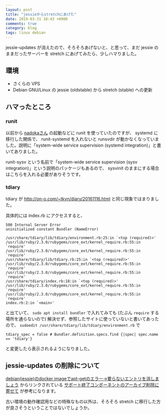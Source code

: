 ```yaml
---
layout: post
title: "jessieからstretchにあげた"
date: 2019-03-31 10:43 +0900
comments: true
category: blog
tags: linux debian
---
```

jessie-updates が消えたので、そろそろあげないと、と思って、まだ jessie のままだったサーバーを stretch にあげてみたら、少しハマりました。

<!--more-->

## 環境

- さくらの VPS
- Debian GNU/Linux の jessie (oldstable) から stretch (stable) への更新

## ハマったところ

### runit

以前から [nadokaさん](https://github.com/nadoka/nadoka) の起動などに runit を使っていたのですが、 systemd に移行した関係で、 runit-systemd を入れないと runsvdir が動かなくなっていました。説明に「system-wide service supervision (systemd integration)」と書いてありました。

runit-sysv という名前で「system-wide service supervision (sysv integration)」という説明のパッケージもあるので、 sysvinit のままにする場合はこちらを入れる必要がありそうです。

### tdiary

tdiary が <http://on-o.com/~tkyn/diary/20161116.html> と同じ現象ではまりました。

具体的には index.rb にアクセスすると、

```
500 Internal Server Error
uninitialized constant Bundler (NameError)

/usr/share/tdiary/lib/tdiary/environment.rb:25:in `<top (required)>'
/usr/lib/ruby/2.3.0/rubygems/core_ext/kernel_require.rb:55:in `require'
/usr/lib/ruby/2.3.0/rubygems/core_ext/kernel_require.rb:55:in `require'
/usr/share/tdiary/lib/tdiary.rb:25:in `<top (required)>'
/usr/lib/ruby/2.3.0/rubygems/core_ext/kernel_require.rb:55:in `require'
/usr/lib/ruby/2.3.0/rubygems/core_ext/kernel_require.rb:55:in `require'
/usr/share/tdiary/index.rb:18:in `<top (required)>'
/usr/lib/ruby/2.3.0/rubygems/core_ext/kernel_require.rb:55:in `require'
/usr/lib/ruby/2.3.0/rubygems/core_ext/kernel_require.rb:55:in `require'
index.rb:2:in `<main>'
```

と出ていて、 `sudo apt install bundler` で入れてみても (たぶん `require` する場所を通らないので) 解決せず、参照したサイトに使っていないと書いてあったので、
`sudoedit /usr/share/tdiary/lib/tdiary/environment.rb` で

```
tdiary_spec = false # Bundler.definition.specs.find {|spec| spec.name == 'tdiary'}
```

と変更したら表示されるようになりました。

## jessie-updates の削除について

[debian(jessie)のdocker imageでapt-getのエラー→要らないエントリを消しましょう](https://qiita.com/henrich/items/d7c2c6d90f9c7d34e516) からリンクされている [サポート終了コンポーネントのアーカイブ削除に寄せて](https://henrich.github.io/blog/2019/03/26/%E3%82%B5%E3%83%9D%E3%83%BC%E3%83%88%E7%B5%82%E4%BA%86%E3%82%B3%E3%83%B3%E3%83%9D%E3%83%BC%E3%83%8D%E3%83%B3%E3%83%88%E3%81%AE%E3%82%A2%E3%83%BC%E3%82%AB%E3%82%A4%E3%83%96%E5%89%8A%E9%99%A4%E3%81%AB%E5%AF%84%E3%81%9B%E3%81%A6/) が参考になります。

古い環境の動作確認用などの特殊なもの以外は、そろそろ stretch に移行した方が良さそうということではないでしょうか。
